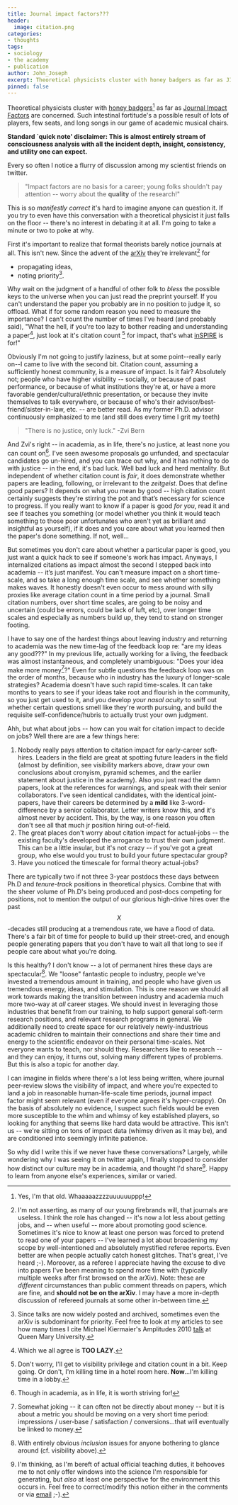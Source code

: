 ```yaml
---
title: Journal impact factors???
header:
  image: citation.png
categories:
- thoughts
tags:
- sociology
- the academy
- publication
author: John_Joseph
excerpt: Theoretical physicists cluster with honey badgers as far as JIF are concerned.  Such intestinal fortitude's a possible result of lots of players, few seats, and long songs in academic musical chairs.
pinned: false
---
```


Theoretical physicists cluster with [honey badgers](https://www.youtube.com/watch?v=4r7wHMg5Yjg)[^citeHB] as far as [Journal Impact Factors](https://en.wikipedia.org/wiki/Impact_factor) are concerned.  Such intestinal fortitude's a possible result of lots of players, few seats, and long songs in our game of academic musical chairs.

**Standard `quick note' disclaimer: This is almost entirely stream
of consciousness analysis with all the incident depth, insight, consistency, and
utility one can expect.**

Every so often I notice a flurry of discussion among my scientist
friends on twitter.

> "Impact factors are no basis for a career; young folks shouldn't pay attention -- worry about the **quality** of the research!"

This is so *manifestly correct* it's hard to imagine anyone can question it. If you
try to even have this conversation with a theoretical physicist it just falls on the floor
-- there's no interest in debating it at all.  I'm going to take a minute or two to poke at
why.


First it's important to realize that formal theorists barely notice journals at all. This isn't new.  Since the advent of the [arXiv](https://arxiv.org/list/hep-th/recent)
they're irrelevant[^journals] for
   * propagating ideas,
   * noting priority[^priority].   

Why wait on the judgment of a handful of other folk to *bless* the possible keys to the universe when you can just read the preprint yourself.  If you can't understand the paper you probably are in no position to judge it, so offload. What if for some random reason you need to measure the importance?   I can't count the number of times I've heard (and probably said),
"What the hell, if you're too lazy to bother reading and understanding a paper[^2lazy],
just look at it's citation count [^citeC] for impact, that's what [inSPIRE](http://inspirehep.net)
is for!"

Obviously I'm not going to justify laziness, but at some point--really early on--I came to live with
the second bit. Citation count, assuming a sufficiently honest community, is
a measure of impact. Is it fair? Absolutely not; people who have higher visibility --
socially, or because of past performance, or because of what institutions they're at,
or have a more favorable gender/cultural/ethnic presentation, or because they invite themselves to
talk everywhere, or because of who's their advisor/best-friend/sister-in-law, etc. -- are
better read.  As my former Ph.D. advisor continuously emphasized to me (and still does
every time I grit my teeth)

> "There is no justice, only luck." -Zvi Bern

And Zvi's right -- in academia, as in life, there's no justice, at least none you can count on[^justice].
I've seen awesome proposals go unfunded, and spectacular candidates go un-hired,
and you can trace out why, and it has nothing to do with justice -- in the end, it's
bad luck.  Well bad luck and herd mentality.  But independent
of whether citation count is *fair*, it does demonstrate whether papers are leading,
following, or irrelevant to the *zeitgeist*.  Does that define good papers? It depends
on what you mean by good -- high citation count certainly suggests they're stirring the pot and that’s necessary for science to progress.   If you really want to know if a paper is good *for you*, read it
and see if teaches you something (or model whether you think it would teach something to those poor unfortunates who
aren't yet as brilliant and insightful as yourself), if it does and you care about what you learned
then the paper's done something.  If not, well...

But sometimes you don't care about whether a particular paper is good, you just want a quick
hack to see if someone's work has impact. Anyways, I internalized citations as impact almost the second I stepped
back into academia -- it’s just manifest.  You can't measure impact on a short time-scale, and so take a long enough time scale, and see whether something makes waves. It honestly doesn't even occur to mess around with silly proxies like average citation count in a time
period by a journal.  Small citation numbers, over short time scales, are going to be noisy and uncertain (could be errors, could be lack of luft, etc), over longer time scales and especially as numbers build up, they tend to stand on stronger footing.

 I have to say one of the hardest things about leaving industry and returning to
 academia was the new time-lag of the feedback loop re: "are my ideas
any good???"  In my previous life, actually working for a living, the feedback was almost
instantaneous, and completely unambiguous:  "Does your idea make more money[^jobMetric]?"
Even for subtle questions the feedback loop was on the order of months, because who
in industry has the luxury of longer-scale strategies?  Academia doesn't have
such rapid time-scales.  It can take months to years to see if your ideas take
root and flourish in the community, so you just get used to it, and you develop
 *your nasal acuity* to sniff out whether certain questions smell like they're worth
pursuing, and build the requisite self-confidence/hubris to actually trust your own judgment.

Ahh, but what about jobs -- how can you wait for citation impact to decide on jobs?
Well there are are a few things here:
  1. Nobody really pays attention to citation impact for early-career soft-hires. Leaders
in the field are great at spotting future leaders in the field (almost by definition,
see visibility markers above, draw your own conclusions about cronyism, pyramid schemes,
and the earlier statement about justice in the academy).  Also you just read the damn papers, look at the references for warnings, and speak with their senior collaborators.  I've seen identical candidates, with the identical joint-papers, have their careers be determined by a **mild** like 3-word-difference by a senior collaborator. Letter writers know this, and it's almost never by accident.  This, by the way, is one reason you often don't see all that much jr position hiring out-of-field.
  2. The great places don't worry about citation impact for actual-jobs -- the existing faculty's developed the arrogance to trust their own judgment.  This can be a little insular, but it's not crazy -- if you've got a great group, who else would you trust to build your future spectacular group?
  3. Have you noticed the timescale for formal theory actual-jobs?

There are typically two if not three 3-year postdocs these days between Ph.D and *tenure-track*
positions in theoretical physics.  Combine that with the sheer volume of Ph.D's being
produced and post-docs competing for positions, not to mention the output of our glorious
high-drive hires over the past $$X$$-decades still producing at a tremendous rate, we have a flood of data.
There's a fair bit of time for people to build up their street-cred, and enough people generating papers that you don't have to wait all that long to see if people care about what you're doing.

Is this healthy? I don't know -- a lot of permanent hires these days are spectacular[^hires].  We "loose" fantastic
people to industry, people we've invested a tremendous amount in training, and people who have
given us tremendous energy, ideas, and stimulation. This is one reason we should all work towards making
the transition between industry and academia much more two-way at *all* career stages. We should invest in leveraging those industries that benefit from our training, to help support  general soft-term research positions,
and relevant research programs in general. We additionally need to create space for our relatively newly-industrious  academic children to maintain their connections and share their time and energy to the scientific endeavor on their personal  time-scales. Not everyone wants to teach, nor should they.  Researchers like to research -- and they can enjoy, it turns out, solving many different types of problems. But this is also a topic for another day.

I can imagine in fields where there's a lot less being written,
where journal peer-review slows the visibility of impact, and where you're expected to land a job
in reasonable human-life-scale time periods, journal impact factor might seem relevant (even if everyone agrees it's
hyper-crappy). On the basis of absolutely no evidence, I suspect such fields would be even more susceptible to
the whim and whimsy of key established players, so looking for anything that seems like
hard data would be attractive.  This isn't us -- we're sitting on tons of impact data (whimsy driven as it may be), and are conditioned
into seemingly infinite patience.  

So why did I write this if we never have these conversations?  Largely, while wondering why I was seeing it on twitter again, I finally stopped to consider how distinct our culture may be in academia, and thought I'd share[^share].  Happy to learn from anyone else's experiences, similar or varied.

[^citeHB]: Yes, I'm that old. Whaaaaazzzzuuuuuuppp!
[^journals]: I'm not asserting, as many of our young firebrands will, that journals are useless. I think the role has changed -- it's now a lot less about getting jobs, and -- when useful -- more about promoting good science. Sometimes it's nice to know at least one person was forced to pretend to read one of your papers -- I've learned a lot about broadening my scope by well-intentioned and absolutely mystified referee reports.  Even better are when people actually catch honest glitches. That's great, I've heard ;-).   Moreover, as a referee I appreciate having the excuse to dive into papers I've been meaning to spend more time with (typically multiple weeks after first browsed on the arXiv).  Note:  these are *different* circumstances than public comment threads on papers, which are fine, and **should not be on the arXiv**.  I may have a more in-depth discussion of refereed journals at some other in-between time.
[^priority]: Since talks are now widely posted and archived, sometimes even the arXiv is subdominant for priority. Feel free to look at my articles to see how many times I cite Michael Kiermaier's Amplitudes 2010 [talk](http://www.strings.ph.qmul.ac.uk/~theory/Amplitudes2010/Talks/MK2010.pdf) at Queen Mary University.
[^2lazy]: Which we all agree is **TOO LAZY**.
[^citeC]: Don't worry, I'll get to visibility privilege and citation count in a bit. Keep going. Or don't, I'm killing time in a hotel room here. **Now**...I'm killing time in a lobby.
[^justice]: Though in academia, as in life, it is worth striving for!
[^jobMetric]: Somewhat joking -- it can often not be directly about money -- but it is about a metric you should be moving on a very short time period: impressions / user-base / satisfaction / conversions...that will eventually be linked to money.
[^hires]: With entirely obvious *inclusion* issues for anyone bothering to glance around (cf. visibility above).
[^share]: I'm thinking, as I'm bereft of actual official teaching duties, it behooves me to not only offer windows into the science I'm responsible for generating, but *also* at least one perspective for the environment this occurs in. Feel free to correct/modify this notion either in the comments or via [email](mailto:jjmc@prettyquestions.com) ;-).
